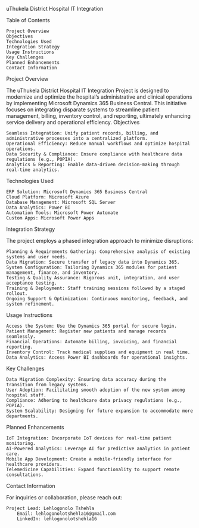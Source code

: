 uThukela District Hospital IT Integration

Table of Contents

    Project Overview
    Objectives
    Technologies Used
    Integration Strategy
    Usage Instructions
    Key Challenges
    Planned Enhancements
    Contact Information

Project Overview

The uThukela District Hospital IT Integration Project is designed to modernize and optimize the hospital’s administrative and clinical operations by implementing Microsoft Dynamics 365 Business Central. This initiative focuses on integrating disparate systems to streamline patient management, billing, inventory control, and reporting, ultimately enhancing service delivery and operational efficiency.
Objectives

    Seamless Integration: Unify patient records, billing, and administrative processes into a centralized platform.
    Operational Efficiency: Reduce manual workflows and optimize hospital operations.
    Data Security & Compliance: Ensure compliance with healthcare data regulations (e.g., POPIA).
    Analytics & Reporting: Enable data-driven decision-making through real-time analytics.

Technologies Used

    ERP Solution: Microsoft Dynamics 365 Business Central
    Cloud Platform: Microsoft Azure
    Database Management: Microsoft SQL Server
    Data Analytics: Power BI
    Automation Tools: Microsoft Power Automate
    Custom Apps: Microsoft Power Apps

Integration Strategy

The project employs a phased integration approach to minimize disruptions:

    Planning & Requirements Gathering: Comprehensive analysis of existing systems and user needs.
    Data Migration: Secure transfer of legacy data into Dynamics 365.
    System Configuration: Tailoring Dynamics 365 modules for patient management, finance, and inventory.
    Testing & Quality Assurance: Rigorous unit, integration, and user acceptance testing.
    Training & Deployment: Staff training sessions followed by a staged rollout.
    Ongoing Support & Optimization: Continuous monitoring, feedback, and system refinement.
    
Usage Instructions

    Access the System: Use the Dynamics 365 portal for secure login.
    Patient Management: Register new patients and manage records seamlessly.
    Financial Operations: Automate billing, invoicing, and financial reporting.
    Inventory Control: Track medical supplies and equipment in real time.
    Data Analytics: Access Power BI dashboards for operational insights.
Key Challenges

    Data Migration Complexity: Ensuring data accuracy during the transition from legacy systems.
    User Adoption: Facilitating smooth adoption of the new system among hospital staff.
    Compliance: Adhering to healthcare data privacy regulations (e.g., POPIA).
    System Scalability: Designing for future expansion to accommodate more departments.

Planned Enhancements

    IoT Integration: Incorporate IoT devices for real-time patient monitoring.
    AI-Powered Analytics: Leverage AI for predictive analytics in patient care.
    Mobile App Development: Create a mobile-friendly interface for healthcare providers.
    Telemedicine Capabilities: Expand functionality to support remote consultations.
Contact Information

For inquiries or collaboration, please reach out:

    Project Lead: Lehlogonolo Tshehla
        Email: lehlogonolotshehla16@gmail.com
        LinkedIn: lehlogonolotshehla16
